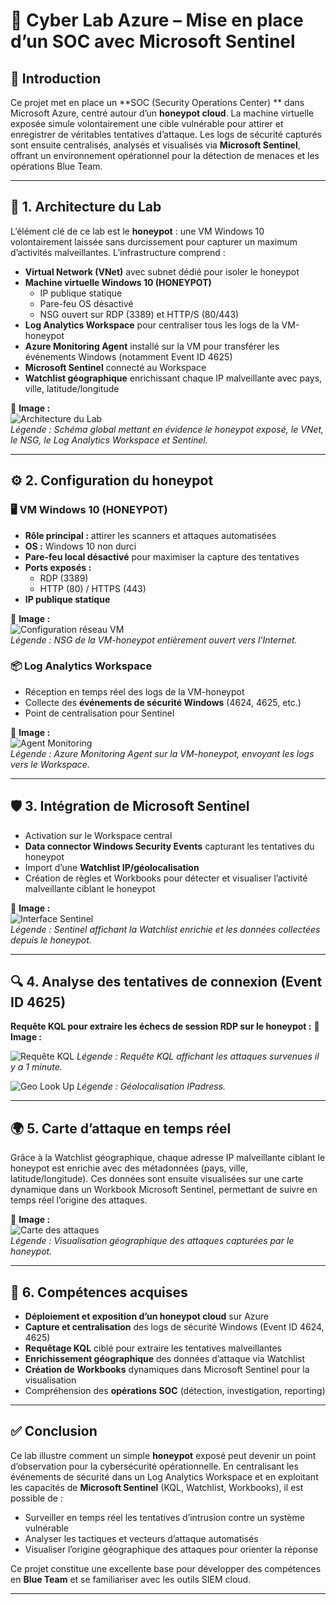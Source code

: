 # 🔐 Cyber Lab Azure – Mise en place d’un SOC avec Microsoft Sentinel

## 📘 Introduction
Ce projet met en place un **SOC (Security Operations Center) ** dans Microsoft Azure, centré autour d’un **honeypot cloud**. La machine virtuelle exposée simule volontairement une cible vulnérable pour attirer et enregistrer de véritables tentatives d’attaque. Les logs de sécurité capturés sont ensuite centralisés, analysés et visualisés via **Microsoft Sentinel**, offrant un environnement opérationnel pour la détection de menaces et les opérations Blue Team.

---

## 🧱 1. Architecture du Lab  
L’élément clé de ce lab est le **honeypot** : une VM Windows 10 volontairement laissée sans durcissement pour capturer un maximum d’activités malveillantes. L’infrastructure comprend :

- **Virtual Network (VNet)** avec subnet dédié pour isoler le honeypot  
- **Machine virtuelle Windows 10 (HONEYPOT)**  
  - IP publique statique  
  - Pare-feu OS désactivé  
  - NSG ouvert sur RDP (3389) et HTTP/S (80/443)  
- **Log Analytics Workspace** pour centraliser tous les logs de la VM-honeypot  
- **Azure Monitoring Agent** installé sur la VM pour transférer les événements Windows (notamment Event ID 4625)  
- **Microsoft Sentinel** connecté au Workspace  
- **Watchlist géographique** enrichissant chaque IP malveillante avec pays, ville, latitude/longitude  

📸 **Image :**  
![Architecture du Lab](images/shema.png)  
*Légende : Schéma global mettant en évidence le honeypot exposé, le VNet, le NSG, le Log Analytics Workspace et Sentinel.*

---

## ⚙️ 2. Configuration du honeypot

### 🖥️ VM Windows 10 (HONEYPOT)
- **Rôle principal :** attirer les scanners et attaques automatisées  
- **OS :** Windows 10 non durci  
- **Pare-feu local désactivé** pour maximiser la capture des tentatives  
- **Ports exposés :**  
  - RDP (3389)  
  - HTTP (80) / HTTPS (443)  
- **IP publique statique**  

📸 **Image :**  
![Configuration réseau VM](images/vm_nsg.png)  
*Légende : NSG de la VM-honeypot entièrement ouvert vers l’Internet.*

### 📦 Log Analytics Workspace
- Réception en temps réel des logs de la VM-honeypot  
- Collecte des **événements de sécurité Windows** (4624, 4625, etc.)  
- Point de centralisation pour Sentinel  

📸 **Image :**  
![Agent Monitoring](images/agent_config.png)  
*Légende : Azure Monitoring Agent sur la VM-honeypot, envoyant les logs vers le Workspace.*

---

## 🛡️ 3. Intégration de Microsoft Sentinel
- Activation sur le Workspace central  
- **Data connector Windows Security Events** capturant les tentatives du honeypot  
- Import d’une **Watchlist IP/géolocalisation**  
- Création de règles et Workbooks pour détecter et visualiser l’activité malveillante ciblant le honeypot  

📸 **Image :**  
![Interface Sentinel](images/sentinel_watchlist.png)  
*Légende : Sentinel affichant la Watchlist enrichie et les données collectées depuis le honeypot.*

---

## 🔍 4. Analyse des tentatives de connexion (Event ID 4625)  
**Requête KQL pour extraire les échecs de session RDP sur le honeypot :**
📸 **Image :**  

![Requête KQL](images/requete.png)
*Légende : Requête KQL affichant les attaques survenues il y a 1 minute.*

![Geo Look Up](images/geolookup.png)
*Légende : Géolocalisation IPadress.*

---

## 🌍 5. Carte d’attaque en temps réel
Grâce à la Watchlist géographique, chaque adresse IP malveillante ciblant le honeypot est enrichie avec des métadonnées (pays, ville, latitude/longitude). Ces données sont ensuite visualisées sur une carte dynamique dans un Workbook Microsoft Sentinel, permettant de suivre en temps réel l’origine des attaques.

📸 **Image :**  
![Carte des attaques](images/attack_map.png)  
*Légende : Visualisation géographique des attaques capturées par le honeypot.*

---

## 🧠 6. Compétences acquises
- **Déploiement et exposition d’un honeypot cloud** sur Azure  
- **Capture et centralisation** des logs de sécurité Windows (Event ID 4624, 4625)  
- **Requêtage KQL** ciblé pour extraire les tentatives malveillantes  
- **Enrichissement géographique** des données d’attaque via Watchlist  
- **Création de Workbooks** dynamiques dans Microsoft Sentinel pour la visualisation  
- Compréhension des **opérations SOC** (détection, investigation, reporting)

---

## ✅ Conclusion
Ce lab illustre comment un simple **honeypot** exposé peut devenir un point d’observation pour la cybersécurité opérationnelle. En centralisant les événements de sécurité dans un Log Analytics Workspace et en exploitant les capacités de **Microsoft Sentinel** (KQL, Watchlist, Workbooks), il est possible de :

- Surveiller en temps réel les tentatives d’intrusion contre un système vulnérable  
- Analyser les tactiques et vecteurs d’attaque automatisés  
- Visualiser l’origine géographique des attaques pour orienter la réponse  

Ce projet constitue une excellente base pour développer des compétences en **Blue Team** et se familiariser avec les outils SIEM cloud.

---

